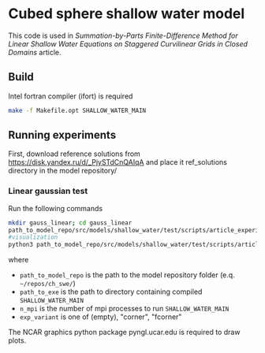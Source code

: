 # Cubed sphere shallow water model

This code is used in *Summation-by-Parts Finite-Difference Method for Linear Shallow Water Equations on Staggered Curvilinear Grids in Closed Domains* article.

## Build
Intel fortran compiler (ifort) is required
```bash
make -f Makefile.opt SHALLOW_WATER_MAIN
```

## Running experiments

First, download reference solutions from https://disk.yandex.ru/d/_PjySTdCnQAIqA and place it ref_solutions directory in the model repository/

### Linear gaussian test

Run the following commands
```bash
mkdir gauss_linear; cd gauss_linear
path_to_model_repo/src/models/shallow_water/test/scripts/article_experiments/linear_gauss_run.sh path_to_exe n_mpi exp_variant
#visualization
python3 path_to_model_repo/src/models/shallow_water/test/scripts/article_experiments/plot_gauss_linear.py path_to_model_repo/ref_solutions exp_variant
```
where
- ``path_to_model_repo`` is the path to the model repository folder (e.q. ``~/repos/ch_swe/``)
- ``path_to_exe`` is the path to directory containing compiled ``SHALLOW_WATER_MAIN``
- ``n_mpi`` is the number of mpi processes to run  ``SHALLOW_WATER_MAIN``
- ``exp_variant`` is one of (empty), "corner", "fcorner"

The NCAR graphics python package pyngl.ucar.edu is required to draw plots.
